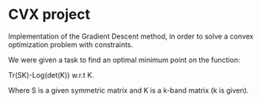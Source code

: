 # CVX project
Implementation of the Gradient Descent method, in order to solve a convex optimization problem with constraints.

We were given a task to find an optimal minimum point on the function:

Tr(SK)-Log(det(K)) w.r.t K.

Where S is a given symmetric matrix and K is a k-band matrix (k is given). 
